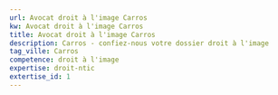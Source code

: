 ```yaml
---
url: Avocat droit à l'image Carros
kw: Avocat droit à l'image Carros
title: Avocat droit à l'image Carros
description: Carros - confiez-nous votre dossier droit à l'image
tag_ville: Carros
competence: droit à l'image
expertise: droit-ntic
extertise_id: 1
---
```


